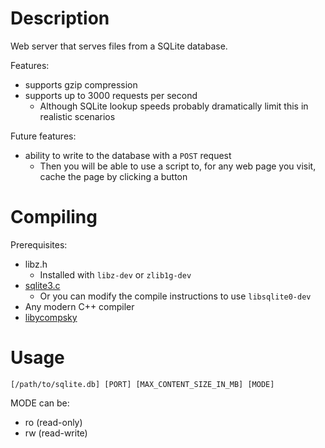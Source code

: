 # Description

Web server that serves files from a SQLite database.

Features:

* supports gzip compression
* supports up to 3000 requests per second
  * Although SQLite lookup speeds probably dramatically limit this in realistic scenarios

Future features:

* ability to write to the database with a `POST` request
  * Then you will be able to use a script to, for any web page you visit, cache the page by clicking a button

# Compiling

Prerequisites:

* libz.h
  * Installed with `libz-dev` or `zlib1g-dev`
* [sqlite3.c](https://www.sqlite.org/download.html)
  * Or you can modify the compile instructions to use `libsqlite0-dev`
* Any modern C++ compiler
* [libycompsky](https://github.com/NotCompsky/libcompsky)

# Usage

    [/path/to/sqlite.db] [PORT] [MAX_CONTENT_SIZE_IN_MB] [MODE]

MODE can be:

* ro (read-only)
* rw (read-write)